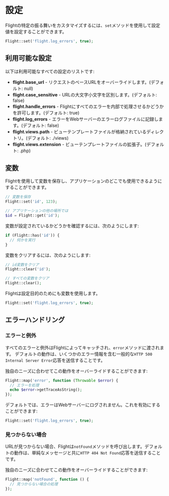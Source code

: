 # 設定

Flightの特定の振る舞いをカスタマイズするには、`set`メソッドを使用して設定値を設定することができます。

```php
Flight::set('flight.log_errors', true);
```

## 利用可能な設定

以下は利用可能なすべての設定のリストです:

- **flight.base_url** - リクエストのベースURLをオーバーライドします。(デフォルト: null)
- **flight.case_sensitive** - URLの大文字小文字を区別します。(デフォルト: false)
- **flight.handle_errors** - Flightにすべてのエラーを内部で処理させるかどうかを許可します。(デフォルト: true)
- **flight.log_errors** - エラーをWebサーバーのエラーログファイルに記録します。(デフォルト: false)
- **flight.views.path** - ビューテンプレートファイルが格納されているディレクトリ。(デフォルト: ./views)
- **flight.views.extension** - ビューテンプレートファイルの拡張子。(デフォルト: .php)

## 変数

Flightを使用して変数を保存し、アプリケーションのどこでも使用できるようにすることができます。

```php
// 変数を保存
Flight::set('id', 123);

// アプリケーションの他の場所では
$id = Flight::get('id');
```
変数が設定されているかどうかを確認するには、次のようにします:

```php
if (Flight::has('id')) {
  // 何かを実行
}
```

変数をクリアするには、次のようにします:

```php
// id変数をクリア
Flight::clear('id');

// すべての変数をクリア
Flight::clear();
```

Flightは設定目的のためにも変数を使用します。

```php
Flight::set('flight.log_errors', true);
```

## エラーハンドリング

### エラーと例外

すべてのエラーと例外はFlightによってキャッチされ、`error`メソッドに渡されます。
デフォルトの動作は、いくつかのエラー情報を含む一般的な`HTTP 500 Internal Server Error`応答を送信することです。

独自のニーズに合わせてこの動作をオーバーライドすることができます:

```php
Flight::map('error', function (Throwable $error) {
  // エラーを処理
  echo $error->getTraceAsString();
});
```

デフォルトでは、エラーはWebサーバーにログされません。これを有効にすることができます:
```php
Flight::set('flight.log_errors', true);
```

### 見つからない場合

URLが見つからない場合、Flightは`notFound`メソッドを呼び出します。デフォルトの動作は、単純なメッセージと共に`HTTP 404 Not Found`応答を送信することです。

独自のニーズに合わせてこの動作をオーバーライドすることができます:

```php
Flight::map('notFound', function () {
  // 見つからない場合の処理
});
```
